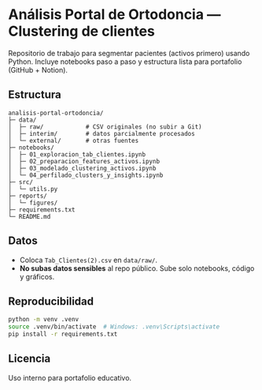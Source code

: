 # Análisis Portal de Ortodoncia — Clustering de clientes

Repositorio de trabajo para segmentar pacientes (activos primero) usando Python.
Incluye notebooks paso a paso y estructura lista para portafolio (GitHub + Notion).

## Estructura
```
analisis-portal-ortodoncia/
├─ data/
│  ├─ raw/            # CSV originales (no subir a Git)
│  ├─ interim/        # datos parcialmente procesados
│  └─ external/       # otras fuentes
├─ notebooks/
│  ├─ 01_exploracion_tab_clientes.ipynb
│  ├─ 02_preparacion_features_activos.ipynb
│  ├─ 03_modelado_clustering_activos.ipynb
│  └─ 04_perfilado_clusters_y_insights.ipynb
├─ src/
│  └─ utils.py
├─ reports/
│  └─ figures/
├─ requirements.txt
└─ README.md
```

## Datos
- Coloca `Tab_Clientes(2).csv` en `data/raw/`.
- **No subas datos sensibles** al repo público. Sube solo notebooks, código y gráficos.

## Reproducibilidad
```bash
python -m venv .venv
source .venv/bin/activate  # Windows: .venv\Scripts\activate
pip install -r requirements.txt
```

## Licencia
Uso interno para portafolio educativo.